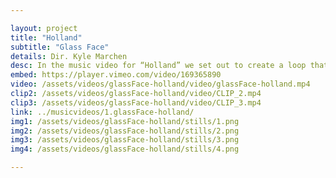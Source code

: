 ```yaml
---

layout: project
title: "Holland" 
subtitle: "Glass Face"
details: Dir. Kyle Marchen
desc: In the music video for “Holland” we set out to create a loop that relentlessly pushes, pulls, and tears us down. In this loop, we are The Awoken and The Caregiver.<br><br>With the support of a MuchFact grant (RIP) we were able to create a tormented world to be shattered by a deliberate and remorseless break. 
embed: https://player.vimeo.com/video/169365890
video: /assets/videos/glassFace-holland/video/glassFace-holland.mp4
clip2: /assets/videos/glassFace-holland/video/CLIP_2.mp4
clip3: /assets/videos/glassFace-holland/video/CLIP_3.mp4
link: ../musicvideos/1.glassFace-holland/
img1: /assets/videos/glassFace-holland/stills/1.png
img2: /assets/videos/glassFace-holland/stills/2.png
img3: /assets/videos/glassFace-holland/stills/3.png
img4: /assets/videos/glassFace-holland/stills/4.png

---
```

